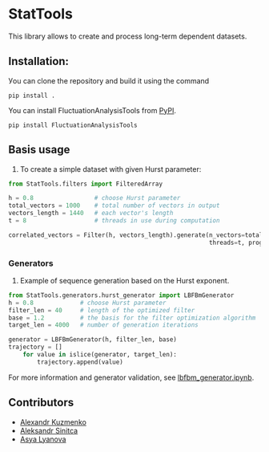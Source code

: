 # StatTools
This library allows to create and process long-term dependent datasets.

## Installation:
Уou can clone the repository and build it using the command
```
pip install .
```

You can install FluctuationAnalysisTools from [PyPI](https://pypi.org/project/FluctuationAnalysisTools/).

```
pip install FluctuationAnalysisTools
```
## Basis usage

1. To create a simple dataset with given Hurst parameter:

```python
from StatTools.filters import FilteredArray

h = 0.8                 # choose Hurst parameter
total_vectors = 1000    # total number of vectors in output
vectors_length = 1440   # each vector's length 
t = 8                   # threads in use during computation

correlated_vectors = Filter(h, vectors_length).generate(n_vectors=total_vectors,
                                                        threads=t, progress_bar=True)
```

### Generators
1. Example of sequence generation based on the Hurst exponent.
```python
from StatTools.generators.hurst_generator import LBFBmGenerator
h = 0.8             # choose Hurst parameter
filter_len = 40     # length of the optimized filter
base = 1.2          # the basis for the filter optimization algorithm
target_len = 4000   # number of generation iterations

generator = LBFBmGenerator(h, filter_len, base)
trajectory = []
    for value in islice(generator, target_len):
        trajectory.append(value)
```
For more information and generator validation, see [lbfbm_generator.ipynb](/research/lbfbm_generator.ipynb).

## Contributors

* [Alexandr Kuzmenko](https://github.com/alexandr-1k)
* [Aleksandr Sinitca](https://github.com/Sinitca-Aleksandr)
* [Asya Lyanova](https://github.com/pipipyau)
